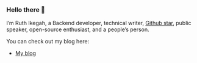### Hello there 👋
I’m Ruth Ikegah, a Backend developer, technical writer, [Github star](https://stars.github.com/profiles/ruth-ikegah/), public speaker, open-source enthusiast, and a people’s person. 


You can check out my blog here:
- [My blog](https://cakebaby.dev/)
